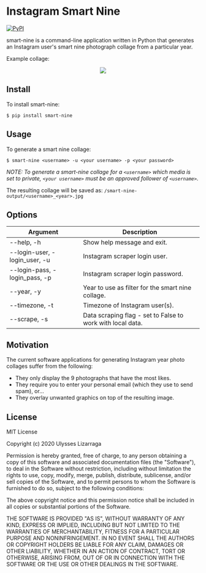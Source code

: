 # Instagram Smart Nine

[![PyPI](https://img.shields.io/badge/pipy-v0.0.6-blue)](https://pypi.org/project/smart-nine/)

smart-nine is a command-line application written in Python that generates an Instagram user's smart nine photograph collage from a particular year.

Example collage:

<p align="center">
<img src="https://images.squarespace-cdn.com/content/5928b76015cf7dec0ac75521/1609380944062-197ANESF9YH2QL3RIFIM/bodegadude_2019.jpg?format=1500w&content-type=image%2Fjpeg"/>
</p>

## Install

To install smart-nine:

```
$ pip install smart-nine
```

## Usage

To generate a smart nine collage:

```
$ smart-nine <username> -u <your username> -p <your password>
```

*NOTE: To generate a smart-nine collage for a `<username>` which media is set to private, `<your username>` must be an approved follower of `<username>`.*

The resulting collage will be saved as: `/smart-nine-output/<username>_<year>.jpg`

## Options
|Argument| Description|
|--|--|
|--help, -h| Show help message and exit.|
|--login-user, -login_user, -u| Instagram scraper login user.|
|--login-pass, -login_pass, -p| Instagram scraper login password.|
|--year, -y| Year to use as filter for the smart nine collage.|
|--timezone, -t| Timezone of Instagram user(s).|
|--scrape, -s| Data scraping flag - set to False to work with local data.|

## Motivation
The current software applications for generating Instagram year photo collages suffer from the following:

- They only display the 9 photographs that have the most likes.
- They require you to enter your personal email (which they use to send spam), or...
- They overlay unwanted graphics on top of the resulting image.

## License

MIT License

Copyright (c) 2020 Ulysses Lizarraga

Permission is hereby granted, free of charge, to any person obtaining a copy
of this software and associated documentation files (the "Software"), to deal
in the Software without restriction, including without limitation the rights
to use, copy, modify, merge, publish, distribute, sublicense, and/or sell
copies of the Software, and to permit persons to whom the Software is
furnished to do so, subject to the following conditions:

The above copyright notice and this permission notice shall be included in all
copies or substantial portions of the Software.

THE SOFTWARE IS PROVIDED "AS IS", WITHOUT WARRANTY OF ANY KIND, EXPRESS OR
IMPLIED, INCLUDING BUT NOT LIMITED TO THE WARRANTIES OF MERCHANTABILITY,
FITNESS FOR A PARTICULAR PURPOSE AND NONINFRINGEMENT. IN NO EVENT SHALL THE
AUTHORS OR COPYRIGHT HOLDERS BE LIABLE FOR ANY CLAIM, DAMAGES OR OTHER
LIABILITY, WHETHER IN AN ACTION OF CONTRACT, TORT OR OTHERWISE, ARISING FROM,
OUT OF OR IN CONNECTION WITH THE SOFTWARE OR THE USE OR OTHER DEALINGS IN THE
SOFTWARE.
